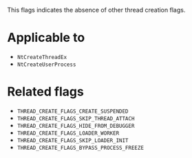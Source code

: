 This flags indicates the absence of other thread creation flags.

# Applicable to
 - `NtCreateThreadEx`
 - `NtCreateUserProcess`

# Related flags
 - `THREAD_CREATE_FLAGS_CREATE_SUSPENDED`
 - `THREAD_CREATE_FLAGS_SKIP_THREAD_ATTACH`
 - `THREAD_CREATE_FLAGS_HIDE_FROM_DEBUGGER`
 - `THREAD_CREATE_FLAGS_LOADER_WORKER`
 - `THREAD_CREATE_FLAGS_SKIP_LOADER_INIT`
 - `THREAD_CREATE_FLAGS_BYPASS_PROCESS_FREEZE`
